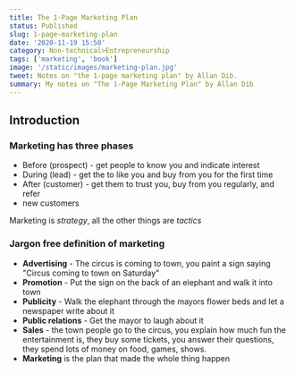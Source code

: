 ```yaml
---
title: The 1-Page Marketing Plan
status: Published
slug: 1-page-marketing-plan
date: '2020-11-19 15:50'
category: Non-technical>Entrepreneurship
tags: ['marketing', 'book']
image: '/static/images/marketing-plan.jpg'
tweet: Notes on "the 1-page marketing plan" by Allan Dib.
summary: My notes on "The 1-Page Marketing Plan" by Allan Dib
---
```


## Introduction

### Marketing has three phases

- Before (prospect) - get people to know you and indicate interest
- During (lead) - get the to like you and buy from you for the first time
- After (customer) - get them to trust you, buy from you regularly, and refer
- new customers

Marketing is _strategy_, all the other things are _tactics_

### Jargon free definition of marketing

- **Advertising** - The circus is coming to town, you paint a sign saying "Circus coming to town on Saturday"
- **Promotion** - Put the sign on the back of an elephant and walk it into town
- **Publicity** - Walk the elephant through the mayors flower beds and let a newspaper write about it
- **Public relations** - Get the mayor to laugh about it
- **Sales** - the town people go to the circus, you explain how much fun the entertainment is, they buy some tickets, you answer their questions, they spend lots of money on food, games, shows.
- **Marketing** is the plan that made the whole thing happen

